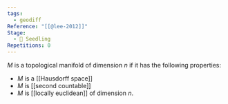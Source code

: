 ```yaml
---
tags:
  - geodiff
Reference: "[[@lee-2012]]"
Stage:
  - 🌱 Seedling
Repetitions: 0
---
```

$M$ is a topological manifold of dimension $n$ if it has the following properties:
- $M$ is a [[Hausdorff space]]
- $M$ is [[second countable]]
- $M$ is [[locally euclidean]] of dimension $n$.
